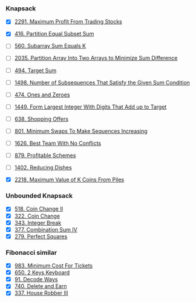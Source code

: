 ### Knapsack

- [X] [2291. Maximum Profit From Trading Stocks](https://leetcode.com/problems/maximum-profit-from-trading-stocks/)
- [X] [416. Partition Equal Subset Sum](https://leetcode.com/problems/partition-equal-subset-sum/)
- [ ] [560. Subarray Sum Equals K](https://leetcode.com/problems/subarray-sum-equals-k/)
- [ ] [2035. Partition Array Into Two Arrays to Minimize Sum Difference](https://leetcode.com/problems/partition-array-into-two-arrays-to-minimize-sum-difference/)
- [ ] [494. Target Sum](https://leetcode.com/problems/target-sum/)
- [ ] [1498. Number of Subsequences That Satisfy the Given Sum Condition](https://leetcode.com/problems/number-of-subsequences-that-satisfy-the-given-sum-condition/)
- [ ] [474. Ones and Zeroes](https://leetcode.com/problems/ones-and-zeroes/)
- [ ] [1449. Form Largest Integer With Digits That Add up to Target](https://leetcode.com/problems/form-largest-integer-with-digits-that-add-up-to-target/)
- [ ] [638. Shopping Offers](https://leetcode.com/problems/shopping-offers/)

- [ ] [801. Minimum Swaps To Make Sequences Increasing](https://leetcode.com/problems/minimum-swaps-to-make-sequences-increasing/)
- [ ] [1626. Best Team With No Conflicts](https://leetcode.com/problems/best-team-with-no-conflicts/)
- [ ] [879. Profitable Schemes](https://leetcode.com/problems/profitable-schemes/)
- [ ] [1402. Reducing Dishes](https://leetcode.com/problems/reducing-dishes/)
- [X] [2218. Maximum Value of K Coins From Piles](https://leetcode.com/problems/maximum-value-of-k-coins-from-piles/description/)

### Unbounded Knapsack

- [X] [518. Coin Change II](https://leetcode.com/problems/coin-change-ii/)
- [X] [322. Coin Change](https://leetcode.com/problems/coin-change/)
- [X] [343. Integer Break](https://leetcode.com/problems/integer-break/description/)
- [X] [377. Combination Sum IV](https://leetcode.com/problems/combination-sum-iv/)
- [X] [279. Perfect Squares](https://leetcode.com/problems/perfect-squares/)

### Fibonacci similar

- [X] [983. Minimum Cost For Tickets](https://leetcode.com/problems/minimum-cost-for-tickets/description/)
- [X] [650. 2 Keys Keyboard](https://leetcode.com/problems/2-keys-keyboard/)
- [X] [91. Decode Ways](https://leetcode.com/problems/decode-ways/)
- [X] [740. Delete and Earn](https://leetcode.com/problems/delete-and-earn/)
- [X] [337. House Robber III](https://leetcode.com/problems/house-robber-iii/)
